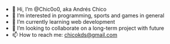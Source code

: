 - 👋 Hi, I’m @Chic0o0, aka Andrés Chico
- 👀 I’m interested in programming, sports and games in general
- 🌱 I’m currently learning web development
- 💞️ I’m looking to collaborate on a long-term project with future
- 📫 How to reach me: chicokds@gmail.com

<!---
Chic0o0/Chic0o0 is a ✨ special ✨ repository because its `README.md` (this file) appears on your GitHub profile.
You can click the Preview link to take a look at your changes.
--->
